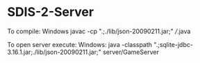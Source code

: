 # SDIS-2-Server

To compile:
Windows
javac -cp ".;./lib/json-20090211.jar;" */*.java

To open server execute:
Windows:
java -classpath ".;sqlite-jdbc-3.16.1.jar;./lib/json-20090211.jar;" server/GameServer
